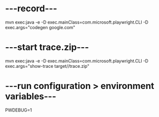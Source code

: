 
# ---record---
mvn exec:java -e -D exec.mainClass=com.microsoft.playwright.CLI -D exec.args="codegen google.com"

# ---start trace.zip---
mvn exec:java -e -D exec.mainClass=com.microsoft.playwright.CLI -D exec.args="show-trace target//trace.zip"


# ---run configuration > environment variables---
PWDEBUG=1
